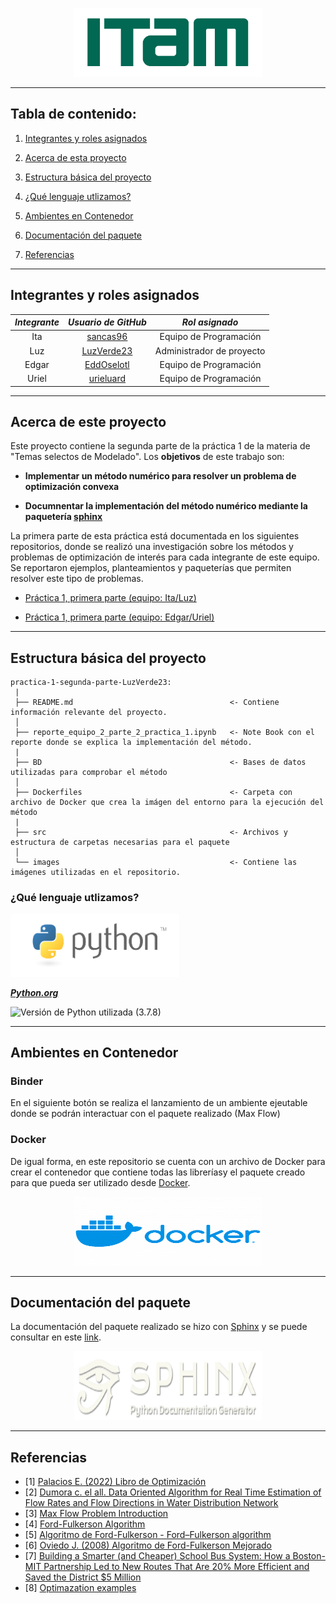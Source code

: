<p align = "center">
    <img src="images/logo_itam.png" width="300" height="110" />

---

## Tabla de contenido:
    
1. [Integrantes y roles asignados](https://github.com/optimizacion-2-2022-gh-classroom/practica-1-segunda-parte-LuzVerde23#acerca-de-este-proyecto)
    
2. [Acerca de esta proyecto](https://github.com/optimizacion-2-2022-gh-classroom/practica-1-segunda-parte-LuzVerde23/blob/main/README.md#acerca-de-este-proyecto)
    
3. [Estructura básica del proyecto](https://github.com/optimizacion-2-2022-gh-classroom/practica-1-segunda-parte-LuzVerde23/blob/main/README.md#estructura-b%C3%A1sica-del-proyecto-)
    
4. [¿Qué lenguaje utlizamos?](https://github.com/optimizacion-2-2022-gh-classroom/practica-1-segunda-parte-LuzVerde23/blob/main/README.md#qu%C3%A9-lenguaje-utlizamos)

5. [Ambientes en Contenedor](https://github.com/optimizacion-2-2022-gh-classroom/practica-1-segunda-parte-LuzVerde23#ambientes-en-contenedor)

6. [Documentación del paquete](https://github.com/optimizacion-2-2022-gh-classroom/practica-1-segunda-parte-LuzVerde23/blob/main/README.md#documentaci%C3%B3n-del-paquete)
    
7. [Referencias](https://github.com/optimizacion-2-2022-gh-classroom/practica-1-segunda-parte-LuzVerde23/blob/main/README.md#referencias)
    
---

## Integrantes y roles asignados

|     ***Integrante***      |             ***Usuario de GitHub***             |  ***Rol asignado***        |                       
|:-------------------------:|:-----------------------------------------------:|:--------------------------:|
|  Ita                      |    [sancas96](https://github.com/sancas96)      | Equipo de Programación     | 
|  Luz                      |    [LuzVerde23](https://github.com/LuzVerde23)  | Administrador de proyecto  | 
|  Edgar                    |    [EddOselotl](https://github.com/EddOselotl)  | Equipo de Programación     | 
|  Uriel                    |    [urieluard](https://github.com/urieluard)    | Equipo de Programación     | 

---    

## Acerca de este proyecto
    
Este proyecto contiene la segunda parte de la práctica 1 de la materia de "Temas selectos de Modelado". Los **objetivos** de este trabajo son:
 
+ **Implementar un método numérico para resolver un problema de optimización convexa**
    
+ **Documnentar la implementación del método numérico mediante la paquetería [sphinx](https://www.sphinx-doc.org/en/master/)**
    
La primera parte de esta práctica está documentada en los siguientes repositorios, donde se realizó una investigación sobre los métodos y problemas de optimización de interés para cada integrante de este equipo. Se reportaron ejemplos, planteamientos y paqueterías que permiten resolver este tipo de problemas.

  + [Práctica 1, primera parte (equipo: Ita/Luz)](https://github.com/optimizacion-2-2022-gh-classroom/practica-1-primera-parte-sancas96)
    
  + [Práctica 1, primera parte (equipo: Edgar/Uriel)](https://github.com/optimizacion-2-2022-gh-classroom/practica-1-primera-parte-urieluard)
    
---  

## Estructura básica del proyecto
    
```
practica-1-segunda-parte-LuzVerde23:
 |
 ├── README.md                                   <- Contiene información relevante del proyecto.
 │
 ├── reporte_equipo_2_parte_2_practica_1.ipynb   <- Note Book con el reporte donde se explica la implementación del método.
 |
 ├── BD                                          <- Bases de datos utilizadas para comprobar el método
 │
 ├── Dockerfiles                                 <- Carpeta con archivo de Docker que crea la imágen del entorno para la ejecución del método
 |
 ├── src                                         <- Archivos y estructura de carpetas necesarias para el paquete
 │
 └── images                                      <- Contiene las imágenes utilizadas en el repositorio.
```    

### ¿Qué lenguaje utlizamos?

<img src="images/logo_python.png" width="270" height="100" />
    
[***Python.org***](https://www.python.org/)

![Versión de Python utilizada (3.7.8)](https://www.python.org/downloads/release/python-378/)

---

## Ambientes en Contenedor

### Binder

En el siguiente botón se realiza el lanzamiento de un ambiente ejeutable donde se podrán interactuar con el paquete realizado (Max Flow)

### Docker

De igual forma, en este repositorio se cuenta con un archivo de Docker para crear el contenedor que contiene todas las libreríasy el paquete creado para que pueda ser utilizado desde [Docker](https://www.docker.com/).

<p align = "center">
    <img src="images/Docker-Logo.png" width="300" height="110" />


--- 

## Documentación del paquete

La documentación del paquete realizado se hizo con [Sphinx](https://www.sphinx-doc.org/en/master/) y se puede consultar en este [link](https://optimizacion-2-2022-gh-classroom.github.io/practica-1-segunda-parte-LuzVerde23/index.html).

<p align = "center">
    <img src="images/sphinxheader.png" width="300" height="110" />
    
---

## Referencias
    
* [1] [Palacios E. (2022) Libro de Optimización](https://itam-ds.github.io/analisis-numerico-computo-cientifico/4.optimizacion_en_redes_y_prog_lineal/4.2/Definiciones_generales_de_flujo_en_redes.html)
* [2] [Dumora c. el all. Data Oriented Algorithm for Real Time Estimation of Flow Rates and Flow Directions in Water Distribution Network](https://arxiv.org/pdf/1807.10147.pdf)
* [3] [Max Flow Problem Introduction](https://www.geeksforgeeks.org/max-flow-problem-introduction/)
* [4] [Ford-Fulkerson Algorithm](https://www.programiz.com/dsa/ford-fulkerson-algorithm)
* [5] [Algoritmo de Ford-Fulkerson - Ford–Fulkerson algorithm](https://upwikies.top/wiki/Ford%e2%80%93Fulkerson_algorithm)
* [6] [Oviedo J. (2008) Algoritmo de Ford-Fulkerson Mejorado](http://www.ptolomeo.unam.mx:8080/jspui/bitstream/132.248.52.100/2387/1/gonzalezoviedo.pdf)
* [7] [Building a Smarter (and Cheaper) School Bus System: How a Boston-MIT Partnership Led to New Routes That Are 20% More Efficient and Saved the District $5 Million](https://www.the74million.org/article/building-a-smarter-and-cheaper-school-bus-system-how-a-boston-mit-partnership-led-to-new-routes-that-are-20-more-efficient-use-400-fewer-buses-save-5-million/)
* [8] [Optimazation examples](https://vitalflux.com/convex-optimization-explained-concepts-examples/)
 
